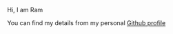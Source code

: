 Hi, I am Ram

You can find my details from my personal [Github profile](https://github.com/BlankRiser)

<!---
ram-attri/ram-attri is a ✨ special ✨ repository because its `README.md` (this file) appears on your GitHub profile.
You can click the Preview link to take a look at your changes.
--->
